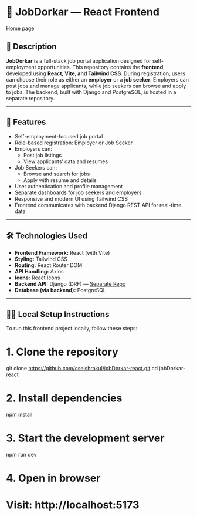 # 💼 JobDorkar — React Frontend

[Home page]()

## 📄 Description  
**JobDorkar** is a full-stack job portal application designed for self-employment opportunities. This repository contains the **frontend**, developed using **React, Vite, and Tailwind CSS**. During registration, users can choose their role as either an **employer** or a **job seeker**. Employers can post jobs and manage applicants, while job seekers can browse and apply to jobs. The backend, built with Django and PostgreSQL, is hosted in a separate repository.

---

## 🚀 Features  
- Self-employment-focused job portal  
- Role-based registration: Employer or Job Seeker  
- Employers can:
  - Post job listings  
  - View applicants’ data and resumes  
- Job Seekers can:
  - Browse and search for jobs  
  - Apply with resume and details  
- User authentication and profile management  
- Separate dashboards for job seekers and employers  
- Responsive and modern UI using Tailwind CSS  
- Frontend communicates with backend Django REST API for real-time data  


---

## 🛠️ Technologies Used  
- **Frontend Framework:** React (with Vite)  
- **Styling:** Tailwind CSS  
- **Routing:** React Router DOM  
- **API Handling:** Axios  
- **Icons:** React Icons  
- **Backend API:** Django (DRF) — [Separate Repo](https://github.com/cseishrakul/jobDorkar)  
- **Database (via backend):** PostgreSQL  

---

## 🧑‍💻 Local Setup Instructions

To run this frontend project locally, follow these steps:

# 1. Clone the repository
git clone https://github.com/cseishrakul/jobDorkar-react.git
cd jobDorkar-react

# 2. Install dependencies
npm install

# 3. Start the development server
npm run dev

# 4. Open in browser
# Visit: http://localhost:5173
